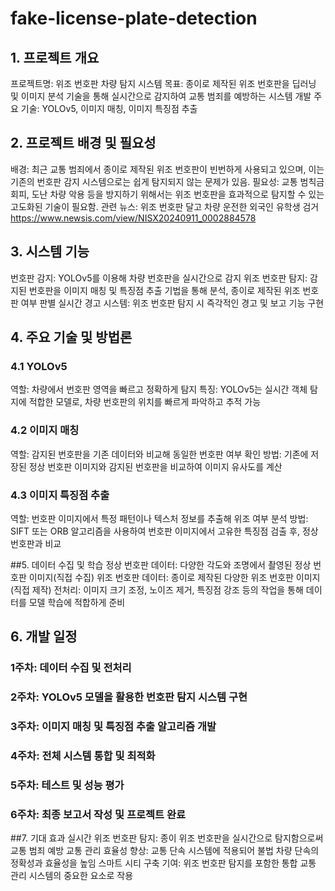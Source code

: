 # fake-license-plate-detection

## 1. 프로젝트 개요
프로젝트명: 위조 번호판 차량 탐지 시스템
목표: 종이로 제작된 위조 번호판을 딥러닝 및 이미지 분석 기술을 통해 실시간으로 감지하여 교통 범죄를 예방하는 시스템 개발
주요 기술: YOLOv5, 이미지 매칭, 이미지 특징점 추출

## 2. 프로젝트 배경 및 필요성
배경: 최근 교통 범죄에서 종이로 제작된 위조 번호판이 빈번하게 사용되고 있으며, 이는 기존의 번호판 감지 시스템으로는 쉽게 탐지되지 않는 문제가 있음.
필요성: 교통 범칙금 회피, 도난 차량 악용 등을 방지하기 위해서는 위조 번호판을 효과적으로 탐지할 수 있는 고도화된 기술이 필요함.
관련 뉴스: 위조 번호판 달고 차량 운전한 외국인 유학생 검거 https://www.newsis.com/view/NISX20240911_0002884578 

## 3. 시스템 기능
번호판 감지: YOLOv5를 이용해 차량 번호판을 실시간으로 감지
위조 번호판 탐지: 감지된 번호판을 이미지 매칭 및 특징점 추출 기법을 통해 분석, 종이로 제작된 위조 번호판 여부 판별
실시간 경고 시스템: 위조 번호판 탐지 시 즉각적인 경고 및 보고 기능 구현

## 4. 주요 기술 및 방법론
### 4.1 YOLOv5
역할: 차량에서 번호판 영역을 빠르고 정확하게 탐지
특징: YOLOv5는 실시간 객체 탐지에 적합한 모델로, 차량 번호판의 위치를 빠르게 파악하고 추적 가능

### 4.2 이미지 매칭
역할: 감지된 번호판을 기존 데이터와 비교해 동일한 번호판 여부 확인
방법: 기존에 저장된 정상 번호판 이미지와 감지된 번호판을 비교하여 이미지 유사도를 계산

### 4.3 이미지 특징점 추출
역할: 번호판 이미지에서 특정 패턴이나 텍스처 정보를 추출해 위조 여부 분석
방법: SIFT 또는 ORB 알고리즘을 사용하여 번호판 이미지에서 고유한 특징점 검출 후, 정상 번호판과 비교

##5. 데이터 수집 및 학습
정상 번호판 데이터: 다양한 각도와 조명에서 촬영된 정상 번호판 이미지(직접 수집)
위조 번호판 데이터: 종이로 제작된 다양한 위조 번호판 이미지(직접 제작)
전처리: 이미지 크기 조정, 노이즈 제거, 특징점 강조 등의 작업을 통해 데이터를 모델 학습에 적합하게 준비

## 6. 개발 일정
### 1주차: 데이터 수집 및 전처리
### 2주차: YOLOv5 모델을 활용한 번호판 탐지 시스템 구현
### 3주차: 이미지 매칭 및 특징점 추출 알고리즘 개발
### 4주차: 전체 시스템 통합 및 최적화
### 5주차: 테스트 및 성능 평가
### 6주차: 최종 보고서 작성 및 프로젝트 완료

##7. 기대 효과
실시간 위조 번호판 탐지: 종이 위조 번호판을 실시간으로 탐지함으로써 교통 범죄 예방
교통 관리 효율성 향상: 교통 단속 시스템에 적용되어 불법 차량 단속의 정확성과 효율성을 높임
스마트 시티 구축 기여: 위조 번호판 탐지를 포함한 통합 교통 관리 시스템의 중요한 요소로 작용
